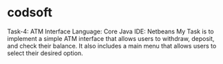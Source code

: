 # codsoft
Task-4: ATM Interface Language: Core Java IDE: Netbeans My Task is to implement a simple ATM interface that allows users to withdraw, deposit, and check their balance. It also includes a main menu that allows users to select their desired option.
